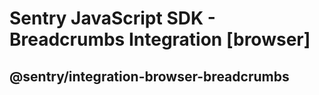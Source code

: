 # Sentry JavaScript SDK - Breadcrumbs Integration [browser]

## @sentry/integration-browser-breadcrumbs
